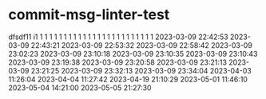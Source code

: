 # commit-msg-linter-test
dfsdf11
i1
1
1
1
1
1
1
1
1
1
1
1
1
1
1
1
1
1
1
1
1
1
1
1
1
2023-03-09 22:42:53
2023-03-09 22:43:21
2023-03-09 22:53:32
2023-03-09 22:58:42
2023-03-09 23:02:23
2023-03-09 23:10:18
2023-03-09 23:10:35
2023-03-09 23:10:43
2023-03-09 23:19:38
2023-03-09 23:20:58
2023-03-09 23:21:13
2023-03-09 23:21:25
2023-03-09 23:32:13
2023-03-09 23:34:04
2023-04-03 11:26:04
2023-04-04 11:27:42
2023-04-19 21:10:29
2023-05-01 11:46:10
2023-05-04 14:21:00
2023-05-05 21:27:30
